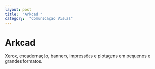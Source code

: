 ```yaml
---
layout: post
title:  "Arkcad "
category:  "Comunicação Visual"
---
```


# Arkcad 

Xerox, encadernação, banners,  impressões e plotagens em pequenos e grandes formatos. 
